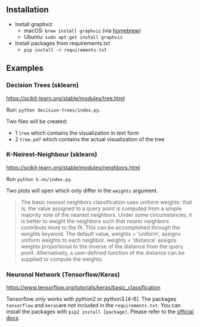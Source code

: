 ## Installation

* Install graphviz
	* macOS: `brew install graphviz` (via [homebrew](https://brew.sh/))
	* Ubuntu: `sudo apt-get install graphviz`
* Install packages from requirements.txt
    * `pip install -r requirements.txt` 

## Examples

### Decision Trees (sklearn)

https://scikit-learn.org/stable/modules/tree.html

Run: `python decision-trees/index.py`.

Two files will be created:
* 1 `tree` which contains the visualization in text form
* 2 `tree.pdf` which contains the actual visualization of the tree

### K-Neirest-Neighbour (sklearn)

https://scikit-learn.org/stable/modules/neighbors.html

Run `python k-nn/index.py`.

Two plots will open which only differ in the `weights` argument.

> The basic nearest neighbors classification uses uniform weights: that is, the value assigned to a query point is computed from a simple majority vote of the nearest neighbors. Under some circumstances, it is better to weight the neighbors such that nearer neighbors contribute more to the fit. This can be accomplished through the weights keyword. The default value, weights = 'uniform', assigns uniform weights to each neighbor. weights = 'distance' assigns weights proportional to the inverse of the distance from the query point. Alternatively, a user-defined function of the distance can be supplied to compute the weights.

### Neuronal Network (Tensorflow/Keras)

https://www.tensorflow.org/tutorials/keras/basic_classification

Tensorflow only works with python2 or python3.[4-6]. The packages `tensorflow` and `keras`are not included in the `requirements.txt`. You can install the packages with `pip2 install [package]`. Please refer to the [official docs](https://www.tensorflow.org/install/pip).


